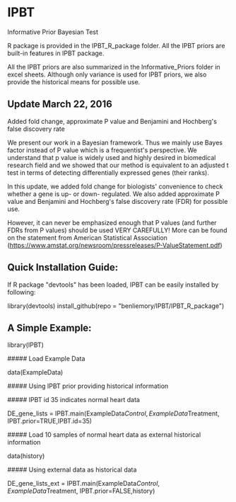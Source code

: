 # IPBT
Informative Prior Bayesian Test

R package is provided in the IPBT_R_package folder. All the IPBT priors are built-in features in IPBT package.

All the IPBT priors are also summarized in the Informative_Priors folder in excel sheets. 
Although only variance is used for IPBT priors, we also provide the historical means for possible use.

## Update March 22, 2016
Added fold change, approximate P value and Benjamini and Hochberg's false discovery rate

We present our work in a Bayesian framework. Thus we mainly use Bayes factor instead of P value which is a frequentist's perspective. 
We understand that p value is widely used and highly desired in biomedical research field and we showed that our method is equivalent to an adjusted t test in terms of detecting differentially expressed genes (their ranks). 

In this update, we added fold change for biologists' convenience to check whether a gene is up- or down- regulated. We also added approximate P value and Benjamini and Hochberg's false discovery rate (FDR) for possible use. 

However, it can never be emphasized enough that P values (and further FDRs from P values) should be used VERY CAREFULLY! More can be found on the statement from American Statistical Association (https://www.amstat.org/newsroom/pressreleases/P-ValueStatement.pdf) 


## Quick Installation Guide:
If R package "devtools" has been loaded, IPBT can be easily installed by following: 

library(devtools)
install_github(repo = "benliemory/IPBT/IPBT_R_package")

## A Simple Example:

library(IPBT)

\#####  Load Example Data

data(ExampleData)

\##### Using IPBT prior providing historical information

\##### IPBT id 35 indicates normal heart data

DE_gene_lists = IPBT.main(ExampleData$Control,ExampleData$Treatment, 
                          IPBT.prior=TRUE,IPBT.id=35)


\##### Load 10 samples of normal heart data as external historical information

data(history)

\##### Using external data as historical data

DE_gene_lists_ext = IPBT.main(ExampleData$Control,ExampleData$Treatment, 
                              IPBT.prior=FALSE,history)
